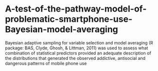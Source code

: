 # A-test-of-the-pathway-model-of-problematic-smartphone-use-Bayesian-model-averaging
Bayesian adaptive sampling for variable selection and model averaging (R package: BAS, Clyde, Ghosh, &amp; Littman, 2011) was used to assess what combination of statistical predictors provided an adequate description of the distributions that generated the observed addictive, antisocial and dangerous patterns of mobile phone use
